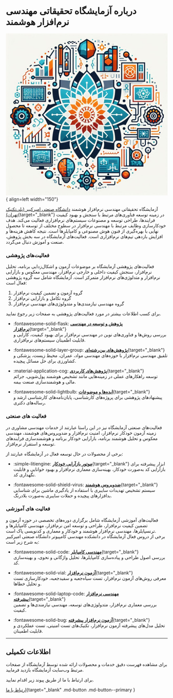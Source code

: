 # درباره آزمایشگاه تحقیقاتی مهندسی نرم‌افزار هوشمند

![Intelligent Software Engineering Laboratory at Amirkabir University of Technology](assets/iserlhomepage.png){ align=left  width="150"}

آزمایشگاه تحقیقاتی مهندسی نرم‌افزار هوشمند [دانشگاه صنعتی امیرکبیر (پلی‌تکنیک تهران)](https://aut.ac.ir/){target="_blank"} در زمینه توسعه فناوری‌های مرتبط با سنجش و بهبود کیفیت فرایندها، طراحی توسعه و مصنوعات سیستم‌های نرم‌افزاری فعالیت می‌کند. هدف خودکارسازی وظایف مرتبط با مهندسی نرم‌افزار در سطوح مختلف از توسعه تا محصول نهایی با بهره‌گیری از فنون هوش مصنوعی و کامپایلرها است. نتیجه کاهش هزینه‌ها و افزایش بازدهی تیم‌های نرم‌افزاری است.
فعالیت‌های آزمایشگاه در سه بخش پژوهش، صنعت و آموزش دنبال می‌گردد.  


###  فعالیت‌های پژوهشی 

فعالیت‌های پژوهشی آزمایشگاه بر موضوعات آزمون و اشکال‌زدایی برنامه، تحلیل نرم‌افزار، سنجش کیفیت داخلی و خارجی نرم‌افزار، مهندسی معکوس و بازآرایی نرم‌افزار و متدلوژی‌های نرم‌افزار متمرکز است. آزمایشگاه شامل سه گروه پژوهشی فعال است:

1. گروه آزمون و تضمین کیفیت نرم‌افزار
2. گروه تکامل و بازآرایی نرم‌افزار
3. گروه مهندسی نیازمندی‌ها و متدولوژی‌های مهندسی نرم‌افزار

برای کسب اطلاعات بیشتر در مورد فعالیت‌های پژوهشی به صفحات زیر رجوع نمایید.


<div class="grid cards" markdown>

- :fontawesome-solid-flask: [__پژوهش و توسعه در مهندسی نرم‌افزار__](research/index.md){target="_blank"}  
  بررسی روش‌ها و فناوری‌های نوین در مهندسی نرم‌افزار برای بهبود کیفیت، کارایی و قابلیت اطمینان سیستم‌های نرم‌افزاری.  

- :fontawesome-solid-layer-group: [__پژوهش‌های بین‌رشته‌ای__](research/interdisciplinary_research.md){target="_blank"}  
  تلفیق مهندسی نرم‌افزار با حوزه‌های مهندسی مواد، عمران، محیط زیست، پزشکی و کشاورزی برای حل مسائل پیچیده.  

- :material-application-cog: [__پژوهش‌های کاربردی__](research/applied_research.md){target="_blank"}  
  توسعه راهکارهای عملی در زمینه‌هایی مانند تشخیص هوشمند پول‌شویی، جرائم مالی و هوشمندسازی صنعت بیمه.  

- :fontawesome-solid-lightbulb: [__ایده‌ها و موضوعات__](research/research_rfps.md){target="_blank"}
  پیشنهادهای پژوهشی برای پروژه‌های کارشناسی، پایان‌نامه‌های کارشناسی ارشد و رساله‌های دکتری.  

</div>


###  فعالیت های صنعتی 

فعالیت‌های صنعتی آزمایشگاه نیز در این راستا عبارتند از خدمات مهندسی مشاوری در زمینه آزمون خودکار نرم‌افزار، امنیت نرم‌افزار و ضدویروس‌های هوشمند، مهندسی معکوس و تحلیل هوشمند برنامه، بازآرایی خودکار برنامه و هوشمندسازی فرایندهای توسعه و استقرار نرم‌افزار. 

برخی از محصولات در حال توسعه فعال در آزمایشگاه عبارتند از:


<div class="grid cards" markdown>

- :simple-litiengine: [__موتور بازآرایی خودکار__](https://www.m-zakeri.ir/CodART/){target="_blank"}
  ابزار پیشرفته برای بازآرایی کد به‌صورت خودکار، بهینه‌سازی معماری نرم‌افزار و بهبود خوانایی و قابلیت نگهداری کد.  

- :fontawesome-solid-shield-virus: [__ضدویروس هوشمند__](products/index.md){target="_blank"} 
  سیستم تشخیص تهدیدات سایبری با استفاده از یادگیری ماشین برای شناسایی بدافزارهای پیچیده و حملات سایبری به‌صورت بلادرنگ.  

</div>



### فعالیت های آموزشی

فعالیت‌های آموزشی آزمایشگاه شامل برگزاری دوره‌های تخصصی در حوزه آزمون و تضمین کیفیت نرم‌افزار، طراحی و توسعه امن نرم‌افزار، مهندسی کامپایلرها و ترنسپایلرها، مهندسی نرم‌افزار هوشمند و خودکار و معماری و کدنویسی پاک است.  
برخی از دروس فعال آزمایشگاه در دانشکده مهندسی کامپیوتر دانشگاه صنعتی امیرکبیر به شرح زیر است:

<div class="grid cards" markdown>

- :fontawesome-solid-code: [__مهندسی کامپایلر__](courses/compiler_engineering.md){target="_blank"}  
  بررسی اصول طراحی و پیاده‌سازی کامپایلرها، تحلیل واژگانی و نحوی، و بهینه‌سازی کد.  

- :fontawesome-solid-vial: [__آزمون نرم‌افزار__](courses/software_testing.md){target="_blank"}  
  معرفی روش‌های آزمون نرم‌افزار، تست سیاه‌جعبه و سفید‌جعبه، خودکارسازی تست و تحلیل خطاها.  

- :fontawesome-solid-laptop-code: [__مهندسی نرم‌افزار پیشرفته__](courses/software_engineering_advanced.md){target="_blank"}  
  بررسی معماری نرم‌افزار، متدولوژی‌های توسعه، مهندسی نیازمندی‌ها و تضمین کیفیت.  

- :fontawesome-solid-bug: [__آزمون نرم‌افزار پیشرفته__](courses/software_testing_advanced.md){target="_blank"}  
  تحلیل مدل‌های پیشرفته آزمون نرم‌افزار، تکنیک‌های تست امنیتی، تست عملکردی و قابلیت اطمینان.  

</div>


---


## اطلاعات تکمیلی
برای مشاهده فهرست دقیق خدمات و محصولات ارائه شده توسط آزمایشگاه از صفحات مرتبط وب‌سایت آزمایشگاه بازدید فرمایید.

برای ارتباط با ما از طریق پیوند زیر اقدام نمایید. 


[ارتباط با ما](contact.md){target="_blank" .md-button .md-button--primary } 

